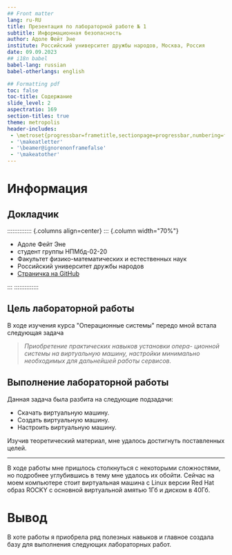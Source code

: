 ```yaml
---
## Front matter
lang: ru-RU
title: Презентация по лабораторной работе № 1
subtitle: Информационная безопасность
author: Адоле Фейт Эне
institute: Российский университет дружбы народов, Москва, Россия
date: 09.09.2023
## i18n babel
babel-lang: russian
babel-otherlangs: english

## Formatting pdf
toc: false
toc-title: Содержание
slide_level: 2
aspectratio: 169
section-titles: true
theme: metropolis
header-includes:
 - \metroset{progressbar=frametitle,sectionpage=progressbar,numbering=fraction}
 - '\makeatletter'
 - '\beamer@ignorenonframefalse'
 - '\makeatother'
---
```


# Информация

## Докладчик

:::::::::::::: {.columns align=center}
::: {.column width="70%"}

* Адоле Фейт Эне
* студент группы НПМбд-02-20
* Факультет физико-математических и естественных наук
* Российский университет дружбы народов
* [Страничка на GitHub](https://github.com/feadole/INFOSEC)

:::
::::::::::::::

## Цель лабораторной работы

В ходе изучения курса "Операционные системы" передо мной встала следующая задача
 > *Приобретение практических навыков установки опера-
ционной системы на виртуальную машину, настройки минимально необходимых для
дальнейшей работы сервисов.*
 

## Выполнение лабораторной работы

Данная задача была разбита на следующие подзадачи:
- Скачать виртуальную машину.
- Создать виртуальную машину.
- Настроить виртуальную машину.

 Изучив теоретический материал, мне удалось достигнуть поставленных целей.

 --- 

 В ходе работы мне пришлось столкнуться с некоторыми сложностями, но подробнее углубившись в тему мне удалось их обойти.
 Сейчас на моем компьютере стоит виртуальная машина с Linux версии Red Hat образ ROCKY c основной виртуальной амятью 1Гб и диском в 40Гб.

# Вывод

В хоте работы я приобрела ряд полезных навыков и главное создала базу для выполнения следующих лабораторных работ.





